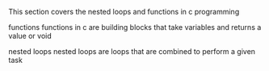This section covers the nested loops and functions in c programming

functions
 functions in c are building blocks that take variables and returns a value or void

nested loops
nested loops are loops that are combined to perform a given task